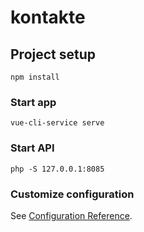 # kontakte

## Project setup
```
npm install
```

### Start app
```
vue-cli-service serve
```

### Start API
```
php -S 127.0.0.1:8085
```




### Customize configuration
See [Configuration Reference](https://cli.vuejs.org/config/).
